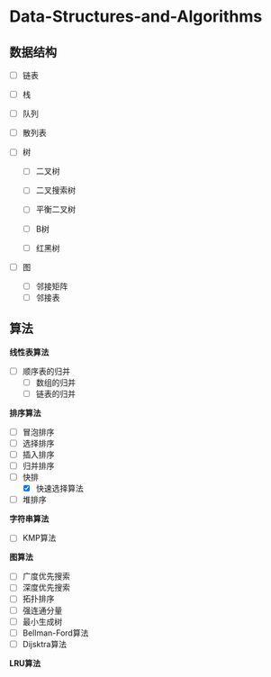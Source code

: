 # Data-Structures-and-Algorithms

## 数据结构

- [ ] 链表

- [ ] 栈

- [ ] 队列

- [ ] 散列表

- [ ] 树
  - [ ] 二叉树
  - [ ] 二叉搜索树
  - [ ] 平衡二叉树
  
  - [ ] B树
  - [ ] 红黑树
  
- [ ] 图
  - [ ] 邻接矩阵
  - [ ] 邻接表

## 算法

**线性表算法**

- [ ] 顺序表的归并
  - [ ] 数组的归并
  - [ ] 链表的归并

**排序算法**

- [ ] 冒泡排序
- [ ] 选择排序
- [ ] 插入排序
- [ ] 归并排序
- [ ] 快排
  - [x] 快速选择算法

- [ ] 堆排序

**字符串算法**

- [ ] KMP算法

**图算法**

- [ ] 广度优先搜索
- [ ] 深度优先搜索
- [ ] 拓扑排序
- [ ] 强连通分量
- [ ] 最小生成树
- [ ] Bellman-Ford算法
- [ ] Dijsktra算法

**LRU算法**
